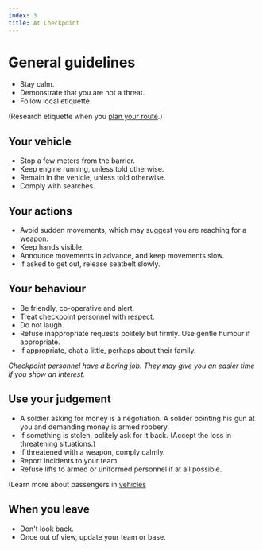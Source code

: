 ```yaml
---
index: 3
title: At Checkpoint
---
```

# General guidelines

*	Stay calm.
*	Demonstrate that you are not a threat.
*	Follow local etiquette. 

(Research etiquette when you [plan your route](umbrella://lesson/vehicles).)

## Your vehicle

*   Stop a few meters from the barrier.
*   Keep engine running, unless told otherwise.
*   Remain in the vehicle, unless told otherwise.
*   Comply with searches.

## Your actions

*	Avoid sudden movements, which may suggest you are reaching for a weapon.
*   Keep hands visible.
*	Announce movements in advance, and keep movements slow. 
*   If asked to get out, release seatbelt slowly. 

## Your behaviour

*   Be friendly, co-operative and alert. 
*	Treat checkpoint personnel with respect.
*   Do not laugh.
*   Refuse inappropriate requests politely but firmly. Use gentle humour if appropriate.
*	If appropriate, chat a little, perhaps about their family.

*Checkpoint personnel have a boring job. They may give you an easier time if you show an interest.* 

## Use your judgement

*   A soldier asking for money is a negotiation. A solider pointing his gun at you and demanding money is armed robbery. 
*   If something is stolen, politely ask for it back. (Accept the loss in threatening situations.)
*	If threatened with a weapon, comply calmly.
*	Report incidents to your team. 
*   Refuse lifts to armed or uniformed personnel if at all possible. 

(Learn more about passengers in [vehicles](umbrella://lesson/vehicles)

## When you leave

*   Don't look back.
*   Once out of view, update your team or base.